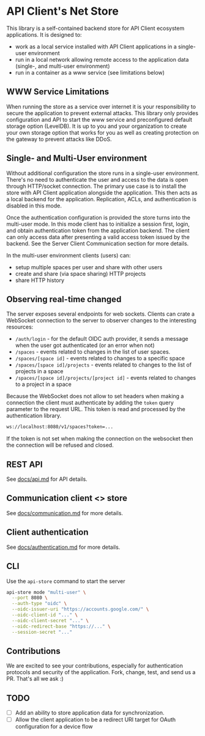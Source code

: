 # API Client's Net Store

This library is a self-contained backend store for API Client ecosystem applications. It is designed to:

- work as a local service installed with API Client applications in a single-user environment
- run in a local network allowing remote access to the application data (single-, and multi-user environment)
- run in a container as a www service (see limitations below)

## WWW Service Limitations

When running the store as a service over internet it is your responsibility to secure the application to prevent external attacks. This library only provides configuration and API to start the www service and preconfigured default storage option (LevelDB). It is up to you and your organization to create your own storage option that works for you as well as creating protection on the gateway to prevent attacks like DDoS.

## Single- and Multi-User environment

Without additional configuration the store runs in a single-user environment. There's no need to authenticate the user and access to the data is open through HTTP/socket connection. The primary use case is to install the store with API Client application alongside the application. This then acts as a local backend for the application. Replication, ACLs, and authentication is disabled in this mode.

Once the authentication configuration is provided the store turns into the multi-user mode. In this mode client has to initialize a session first, login, and obtain authentication token from the application backend. The client can only access data after presenting a valid access token issued by the backend. See the Server Client Communication section for more details.

In the multi-user environment clients (users) can:

- setup multiple spaces per user and share with other users
- create and share (via space sharing) HTTP projects
- share HTTP history

## Observing real-time changed

The server exposes several endpoints for web sockets. Clients can crate a WebSocket connection to the server to observer changes to the interesting resources:

- `/auth/login` - for the default OIDC auth provider, it sends a message when the user got authenticated (or an error when not)
- `/spaces` - events related to changes in the list of user spaces.
- `/spaces/[space id]` - events related to changes to a specific space
- `/spaces/[space id]/projects` - events related to changes to the list of projects in a space
- `/spaces/[space id]/projects/[project id]` - events related to changes to a project in a space

Because the WebSocket does not allow to set headers when making a connection the client must authenticate by adding the `token` query parameter to the request URL. This token is read and processed by the authentication library.

```sh
ws://localhost:8080/v1/spaces?token=...
```

If the token is not set when making the connection on the websocket then the connection will be refused and closed.

## REST API

See [docs/api.md](docs/api.md) for API details.

## Communication client <> store

See [docs/communication.md](docs/communication.md) for more details.

## Client authentication

See [docs/authentication.md](docs/authentication.md) for more details.

## CLI

Use the `api-store` command to start the server

```sh
api-store mode "multi-user" \
  --port 8080 \
  --auth-type "oidc" \
  --oidc-issuer-uri "https://accounts.google.com/" \
  --oidc-client-id "..." \
  --oidc-client-secret "..." \
  --oidc-redirect-base "https://..." \
  --session-secret "..."
```

## Contributions

We are excited to see your contributions, especially for authentication protocols and security of the application. Fork, change, test, and send us a PR. That's all we ask :)

## TODO

- [ ] Add an ability to store application data for synchronization.
- [ ] Allow the client application to be a redirect URI target for OAuth configuration for a device flow
